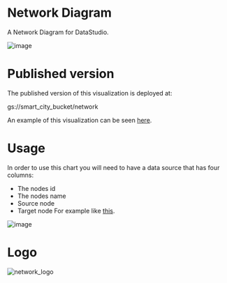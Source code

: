 # Network Diagram
A Network Diagram for DataStudio.

![image](https://user-images.githubusercontent.com/47331711/109514777-ac5f0400-7aa6-11eb-94d4-941272348134.png)


# Published version
The published version of this visualization is deployed at:

gs://smart_city_bucket/network

An example of this visualization can be seen [here](https://datastudio.google.com/reporting/9ee1eb1d-4bc3-4e8f-9351-eafefb7b357a).

# Usage

In order to use this chart you will need to have a data source that has four columns:
* The nodes id
* The nodes name
* Source node
* Target node
For example like [this](https://docs.google.com/spreadsheets/d/1NVlUgqVS03_PWr9lYoWvS4l9YRZ1y1JX6iUI1u5KvrE/edit?usp=sharing).

![image](https://user-images.githubusercontent.com/47331711/109515680-a4ec2a80-7aa7-11eb-9a22-b1fbf83be89e.png)

# Logo

![network_logo](https://user-images.githubusercontent.com/47331711/111799630-7ce43000-88cb-11eb-91c5-1859d2c21277.png)


